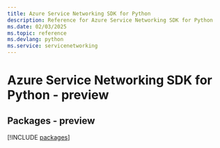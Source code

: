 ```yaml
---
title: Azure Service Networking SDK for Python
description: Reference for Azure Service Networking SDK for Python
ms.date: 02/03/2025
ms.topic: reference
ms.devlang: python
ms.service: servicenetworking
---
```

# Azure Service Networking SDK for Python - preview
## Packages - preview
[!INCLUDE [packages](service-networking-index.md)]